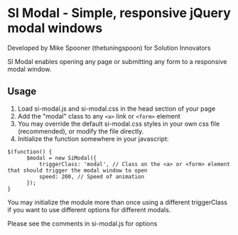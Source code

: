 # SI Modal - Simple, responsive jQuery modal windows
Developed by Mike Spooner (thetuningspoon) for Solution Innovators

SI Modal enables opening any page or submitting any form to a responsive modal window.

## Usage

1. Load si-modal.js and si-modal.css in the head section of your page
2. Add the "modal" class to any `<a>` link or `<form>` element
3. You may override the default si-modal.css styles in your own css file (recommended), or modify the file directly.
4. Initialize the function somewhere in your javascript:

```
$(function() {
      $modal = new SiModal({
          triggerClass: 'modal', // Class on the <a> or <form> element that should trigger the modal window to open
          speed: 200, // Speed of animation
      });
}
```

You may initialize the module more than once using a different triggerClass if you want to use different options for different modals.

Please see the comments in si-modal.js for options